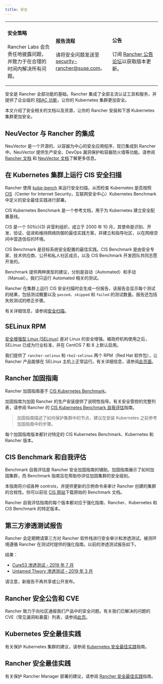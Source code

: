 ```yaml
---
title: 安全
---
```


<head>
  <link rel="canonical" href="https://ranchermanager.docs.rancher.com/zh/reference-guides/rancher-security"/>
</head>

<table width="100%">
<tr style={{verticalAlign: 'top'}}>
<td width="30%" style={{border: 'none'}}>
<h4>安全策略</h4>
<p style={{padding: '8px'}}>Rancher Labs 会负责任地披露问题，并致力于在合理的时间内解决所有问题。 </p>
</td>
<td width="30%" style={{border: 'none'}}>
<h4>报告流程</h4>
<p style={{padding: '8px'}}>请将安全问题发送至 <a href="mailto:security-rancher@suse.com">security-rancher@suse.com</a>。</p>
</td>
<td width="30%" style={{border: 'none'}}>
<h4>公告</h4>
<p style={{padding:'8px'}}>订阅 <a href="https://forums.rancher.com/c/announcements">Rancher 公告论坛</a>以获取版本更新。</p>
</td>
</tr>
</table>

安全是 Rancher 全部功能的基础。Rancher 集成了全部主流认证工具和服务，并提供了企业级的 [RBAC 功能](../../how-to-guides/new-user-guides/authentication-permissions-and-global-configuration/manage-role-based-access-control-rbac/manage-role-based-access-control-rbac.md)，让你的 Kubernetes 集群更加安全。

本文介绍了安全相关的文档以及资源，让你的 Rancher 安装和下游 Kubernetes 集群更加安全。

## NeuVector 与 Rancher 的集成

NeuVector 是一个开源的、以容器为中心的安全应用程序，现已集成到 Rancher 中。NeuVector 提供生产安全、DevOps 漏洞保护和容器防火墙等功能。请参阅 [Rancher 文档](../../integrations-in-rancher/neuvector/neuvector.md) 和 [NeuVector 文档](https://open-docs.neuvector.com/)了解更多信息。

## 在 Kubernetes 集群上运行 CIS 安全扫描

Rancher 使用 [kube-bench](https://github.com/aquasecurity/kube-bench) 来运行安全扫描，从而检查 Kubernetes 是否按照 [CIS](https://www.cisecurity.org/cis-benchmarks/)（Center for Internet Security，互联网安全中心）Kubernetes Benchmark 中定义的安全最佳实践进行部署。

CIS Kubernetes Benchmark 是一个参考文档，用于为 Kubernetes 建立安全配置基线。

CIS 是一个 501(c\)(3) 非营利组织，成立于 2000 年 10 月，其使命是识别、开发、验证、促进和维持网络防御的最佳实践方案，并建立和指导社区，以在网络空间中营造信任的环境。

CIS Benchmark 是目标系统安全配置的最佳实践。CIS Benchmark 是由安全专家、技术供应商、公开和私人社区成员，以及 CIS Benchmark 开发团队共同志愿开发的。

Benchmark 提供两种类型的建议，分别是自动（Automated）和手动（Manual）。我们只运行 Automated 相关的测试。

Rancher 在集群上运行 CIS 安全扫描时会生成一份报告，该报告会显示每个测试的结果，包括测试概要以及 `passed`、`skipped` 和 `failed` 的测试数量。报告还包括失败测试的修正步骤。

有关详细信息，请参阅[安全扫描](../../how-to-guides/advanced-user-guides/cis-scan-guides/cis-scan-guides.md)。

## SELinux RPM

[安全增强型 Linux (SELinux)](https://en.wikipedia.org/wiki/Security-Enhanced_Linux) 是对 Linux 的安全增强。被政府机构使用之后，SELinux 已成为行业标准，并在 CentOS 7 和 8 上默认启用。

我们提供了 `rancher-selinux` 和 `rke2-selinux` 两个 RPM（Red Hat 软件包），让 Rancher 产品能够在 SELinux 主机上正常运行。有关详细信息，请参阅[此页面](selinux-rpm/selinux-rpm.md)。

## Rancher 加固指南

Rancher 加固指南基于 <a href="https://www.cisecurity.org/benchmark/kubernetes/" target="_blank">CIS Kubernetes Benchmark</a>。

加固指南为加固 Rancher 的生产安装提供了说明性指导。有关安全管控的完整列表，请参阅 Rancher 的 [CIS Kubernetes Benchmark 自我评估](#cis-benchmark-和自我评估)指南。

> 加固指南描述了如何保护集群中的节点，建议在安装 Kubernetes 之前参考加固指南中的步骤。

每个加固指南版本都针对特定的 CIS Kubernetes Benchmark、Kubernetes 和 Rancher 版本。

## CIS Benchmark 和自我评估

Benchmark 自我评估是 Rancher 安全加固指南的辅助。加固指南展示了如何加固集群，而 Benchmark 指南旨在帮助你评估加固集群的安全级别。

本指南将介绍各种 controls，并提供更新的示例命令来审计 Rancher 创建的集群的合规性。你可以前往 [CIS 网站](https://www.cisecurity.org/benchmark/kubernetes/)下载原始的 Benchmark 文档。

Rancher 自我评估指南的每个版本都对应于强化指南、Rancher、Kubernetes 和 CIS Benchmark 的特定版本。

## 第三方渗透测试报告

Rancher 会定期聘请第三方对 Rancher 软件栈进行安全审计和渗透测试。被测环境遵循 Rancher 在测试时提供的强化指南。以前的渗透测试报告如下。

结果：

- [Cure53 渗透测试 - 2019 年 7 月](https://releases.rancher.com/documents/security/pen-tests/2019/RAN-01-cure53-report.final.pdf)
- [Untamed Theory 渗透测试 - 2019 年 3 月](https://releases.rancher.com/documents/security/pen-tests/2019/UntamedTheory-Rancher_SecurityAssessment-20190712_v5.pdf)

请注意，新报告不再共享或公开发布。

## Rancher 安全公告和 CVE

Rancher 致力于向社区通报我们产品中的安全问题。有关我们已解决的问题的 CVE（常见漏洞和暴露）列表，请参阅[此页](security-advisories-and-cves.md)。

## Kubernetes 安全最佳实践

有关保护 Kubernetes 集群的建议，请参阅 [Kubernetes 安全最佳实践](kubernetes-security-best-practices.md)指南。

## Rancher 安全最佳实践

有关保护 Rancher Manager 部署的建议，请参阅 [Rancher 安全最佳实践](rancher-security-best-practices.md)指南。
